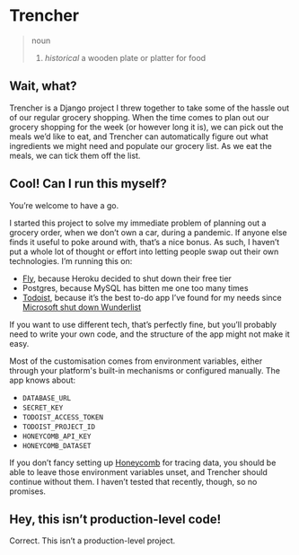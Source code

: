 # Trencher

> noun
> 
> 1. _historical_ a wooden plate or platter for food

## Wait, what?

Trencher is a Django project I threw together to take some of the hassle out of our regular grocery shopping.
When the time comes to plan out our grocery shopping for the week (or however long it is), we can pick out the meals we’d like to eat, and Trencher can automatically figure out what ingredients we might need and populate our grocery list.
As we eat the meals, we can tick them off the list.

## Cool! Can I run this myself?

You’re welcome to have a go.

I started this project to solve my immediate problem of planning out a grocery order, when we don’t own a car, during a pandemic.
If anyone else finds it useful to poke around with, that’s a nice bonus.
As such, I haven’t put a whole lot of thought or effort into letting people swap out their own technologies.
I’m running this on:

* [Fly][], because Heroku decided to shut down their free tier
* Postgres, because MySQL has bitten me one too many times
* [Todoist][], because it’s the best to-do app I’ve found for my needs since [Microsoft shut down Wunderlist][wunderlist]

If you want to use different tech, that’s perfectly fine, but you’ll probably need to write your own code, and the structure of the app might not make it easy.

[Fly]: https://fly.io/
[Todoist]: https://todoist.com/
[wunderlist]: https://www.cnet.com/news/microsoft-to-replace-wunderlist-with-to-do-in-may-2020/

Most of the customisation comes from environment variables, either through your platform's built-in mechanisms or configured manually.
The app knows about:

* `DATABASE_URL`
* `SECRET_KEY`
* `TODOIST_ACCESS_TOKEN`
* `TODOIST_PROJECT_ID`
* `HONEYCOMB_API_KEY`
* `HONEYCOMB_DATASET`

If you don’t fancy setting up [Honeycomb][] for tracing data, you should be able to leave those environment variables unset, and Trencher should continue without them. I haven’t tested that recently, though, so no promises.

[django-heroku]: https://pypi.org/project/django-heroku/
[Honeycomb]: https://www.honeycomb.io

## Hey, this isn’t production-level code!

Correct.
This isn’t a production-level project.
